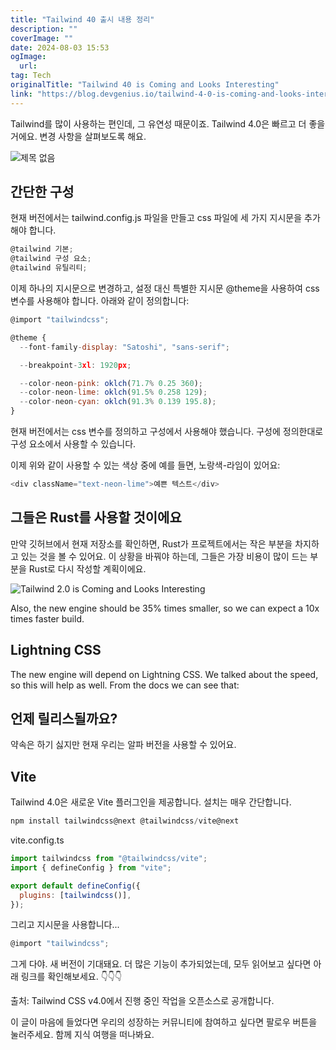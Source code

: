 ```yaml
---
title: "Tailwind 40 출시 내용 정리"
description: ""
coverImage: ""
date: 2024-08-03 15:53
ogImage: 
  url: 
tag: Tech
originalTitle: "Tailwind 40 is Coming and Looks Interesting"
link: "https://blog.devgenius.io/tailwind-4-0-is-coming-and-looks-interesting-8534f66dcab3"
---
```




Tailwind를 많이 사용하는 편인데, 그 유연성 때문이죠. Tailwind 4.0은 빠르고 더 좋을 거에요. 변경 사항을 살펴보도록 해요.

![제목 없음](/assets/img/Tailwind40isComingandLooksInteresting_0.png)

## 간단한 구성

현재 버전에서는 tailwind.config.js 파일을 만들고 css 파일에 세 가지 지시문을 추가해야 합니다.

<div class="content-ad"></div>

```js
@tailwind 기본;
@tailwind 구성 요소;
@tailwind 유틸리티;
```

이제 하나의 지시문으로 변경하고, 설정 대신 특별한 지시문 @theme을 사용하여 css 변수를 사용해야 합니다. 아래와 같이 정의합니다:

```js
@import "tailwindcss";

@theme {
  --font-family-display: "Satoshi", "sans-serif";

  --breakpoint-3xl: 1920px;

  --color-neon-pink: oklch(71.7% 0.25 360);
  --color-neon-lime: oklch(91.5% 0.258 129);
  --color-neon-cyan: oklch(91.3% 0.139 195.8);
}
```

현재 버전에서는 css 변수를 정의하고 구성에서 사용해야 했습니다. 구성에 정의한대로 구성 요소에서 사용할 수 있습니다.

<div class="content-ad"></div>

이제 위와 같이 사용할 수 있는 색상 중에 예를 들면, 노랑색-라임이 있어요:

```js
<div className="text-neon-lime">예쁜 텍스트</div>
```

## 그들은 Rust를 사용할 것이에요

만약 깃허브에서 현재 저장소를 확인하면, Rust가 프로젝트에서는 작은 부분을 차지하고 있는 것을 볼 수 있어요. 이 상황을 바꿔야 하는데, 그들은 가장 비용이 많이 드는 부분을 Rust로 다시 작성할 계획이에요.

<div class="content-ad"></div>

![Tailwind 2.0 is Coming and Looks Interesting](/assets/img/Tailwind40isComingandLooksInteresting_1.png)

Also, the new engine should be 35% times smaller, so we can expect a 10x times faster build.

## Lightning CSS

The new engine will depend on Lightning CSS. We talked about the speed, so this will help as well. From the docs we can see that:

<div class="content-ad"></div>

## 언제 릴리스될까요?

약속은 하기 싫지만 현재 우리는 알파 버전을 사용할 수 있어요.

## Vite

Tailwind 4.0은 새로운 Vite 플러그인을 제공합니다. 설치는 매우 간단합니다.

<div class="content-ad"></div>

```js
npm install tailwindcss@next @tailwindcss/vite@next
```

vite.config.ts

```js
import tailwindcss from "@tailwindcss/vite";
import { defineConfig } from "vite";

export default defineConfig({
  plugins: [tailwindcss()],
});
```

그리고 지시문을 사용합니다...

<div class="content-ad"></div>

```js
@import "tailwindcss";
```

그게 다야. 새 버전이 기대돼요. 더 많은 기능이 추가되었는데, 모두 읽어보고 싶다면 아래 링크를 확인해보세요. 👇👇👇

출처: Tailwind CSS v4.0에서 진행 중인 작업을 오픈소스로 공개합니다.

이 글이 마음에 들었다면 우리의 성장하는 커뮤니티에 참여하고 싶다면 팔로우 버튼을 눌러주세요. 함께 지식 여행을 떠나봐요.

<div class="content-ad"></div>
